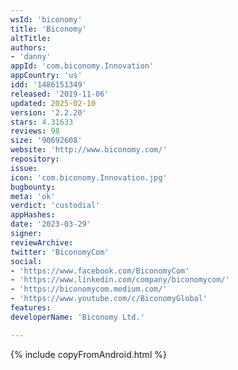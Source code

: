 ```yaml
---
wsId: 'biconomy'
title: 'Biconomy'
altTitle: 
authors:
- 'danny'
appId: 'com.biconomy.Innovation'
appCountry: 'us'
idd: '1486151349'
released: '2019-11-06'
updated: 2025-02-10
version: '2.2.20'
stars: 4.31633
reviews: 98
size: '90692608'
website: 'http://www.biconomy.com/'
repository: 
issue: 
icon: 'com.biconomy.Innovation.jpg'
bugbounty: 
meta: 'ok'
verdict: 'custodial'
appHashes: 
date: '2023-03-29'
signer: 
reviewArchive: 
twitter: 'BiconomyCom'
social:
- 'https://www.facebook.com/BiconomyCom'
- 'https://www.linkedin.com/company/biconomycom/'
- 'https://biconomycom.medium.com/'
- 'https://www.youtube.com/c/BiconomyGlobal'
features: 
developerName: 'Biconomy Ltd.'

---
```


{% include copyFromAndroid.html %}
